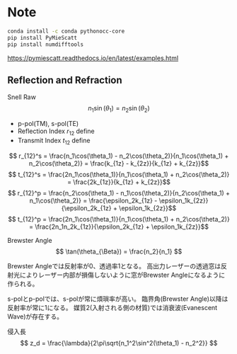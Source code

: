 # Note

```bash
conda install -c conda pythonocc-core
pip install PyMieScatt
pip install numdifftools
```

<https://pymiescatt.readthedocs.io/en/latest/examples.html>

## Reflection and Refraction

Snell Raw
$$ n_1\sin(\theta_1) = n_2\sin(\theta_2) $$

- p-pol(TM), s-pol(TE)
- Reflection Index $r_{12}$ define
- Transmit Index $t_{12}$ define

$$ r_{12}^s = \frac{n_1\cos(\theta_1) - n_2\cos(\theta_2)}{n_1\cos(\theta_1) + n_2\cos(\theta_2)} = \frac{k_{1z} - k_{2z}}{k_{1z} + k_{2z}}$$
$$ t_{12}^s = \frac{2n_1\cos(\theta_1)}{n_1\cos(\theta_1) + n_2\cos(\theta_2)} = \frac{2k_{1z}}{k_{1z} + k_{2z}}$$
$$ r_{12}^p = \frac{n_2\cos(\theta_1) - n_1\cos(\theta_2)}{n_2\cos(\theta_1) + n_1\cos(\theta_2)} = \frac{\epsilon_2k_{1z} - \epsilon_1k_{2z}}{\epsilon_2k_{1z} + \epsilon_1k_{2z}}$$
$$ t_{12}^p = \frac{2n_1\cos(\theta_1)}{n_1\cos(\theta_1) + n_2\cos(\theta_2)} = \frac{2n_1n_2k_{1z}}{\epsilon_2k_{1z} + \epsilon_1k_{2z}}$$

Brewster Angle
$$ \tan(\theta_{\Beta}) = \frac{n_2}{n_1} $$

Brewster Angleでは反射率が0、透過率1となる。
高出力レーザーの透過窓は反射光によりレーザー内部が損傷しないように窓がBrewster Angleになるように作られる。

s-polとp-polでは、s-polが常に煩瑣率が高い。
臨界角(Brewster Angle)以降は反射率が常に1になる。
媒質2(入射される側の材質)では消衰波(Evanescent Wave)が存在する。

侵入長
$$ z_d = \frac{\lambda}{2\pi\sqrt{n_1^2\sin^2(\theta_1) - n_2^2}} $$
